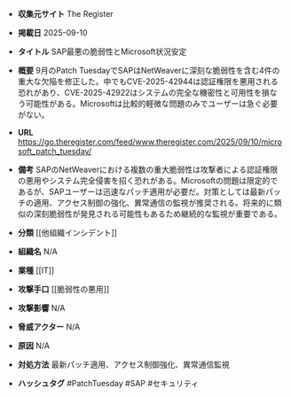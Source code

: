 - **収集元サイト**
The Register

- **掲載日**
2025-09-10

- **タイトル**
SAP最悪の脆弱性とMicrosoft状況安定

- **概要**
9月のPatch TuesdayでSAPはNetWeaverに深刻な脆弱性を含む4件の重大な欠陥を修正した。中でもCVE-2025-42944は認証権限を悪用される恐れがあり、CVE-2025-42922はシステムの完全な機密性と可用性を損なう可能性がある。Microsoftは比較的軽微な問題のみでユーザーは急ぐ必要がない。

- **URL**
https://go.theregister.com/feed/www.theregister.com/2025/09/10/microsoft_patch_tuesday/

- **備考**
SAPのNetWeaverにおける複数の重大脆弱性は攻撃者による認証権限の悪用やシステム完全侵害を招く恐れがある。Microsoftの問題は限定的であるが、SAPユーザーは迅速なパッチ適用が必要だ。対策としては最新パッチの適用、アクセス制御の強化、異常通信の監視が推奨される。将来的に類似の深刻脆弱性が発見される可能性もあるため継続的な監視が重要である。

- **分類**
[[他組織インシデント]]

- **組織名**
N/A

- **業種**
[[IT]]

- **攻撃手口**
[[脆弱性の悪用]]

- **攻撃影響**
N/A

- **脅威アクター**
N/A

- **原因**
N/A

- **対処方法**
最新パッチ適用、アクセス制御強化、異常通信監視

- **ハッシュタグ**
#PatchTuesday #SAP #セキュリティ

